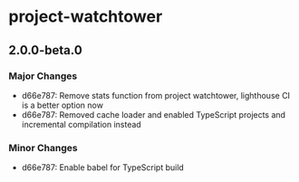 # project-watchtower

## 2.0.0-beta.0
### Major Changes

- d66e787: Remove stats function from project watchtower, lighthouse CI is a better option now
- d66e787: Removed cache loader and enabled TypeScript projects and incremental compilation instead

### Minor Changes

- d66e787: Enable babel for TypeScript build
